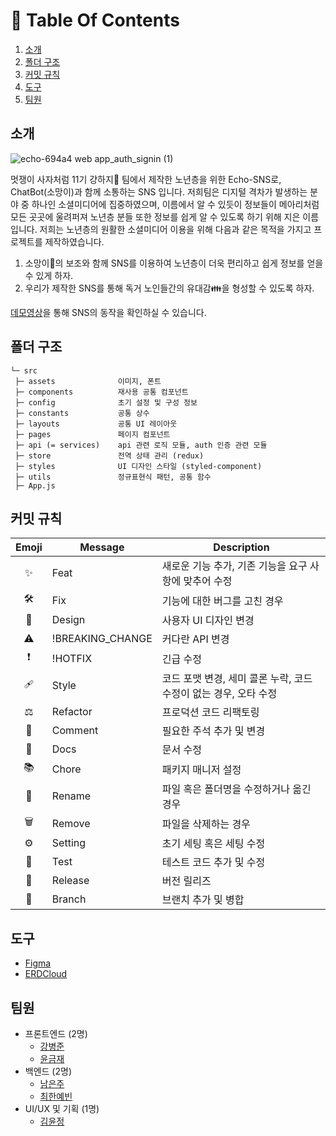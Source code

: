 # 📌 Table Of Contents
1. [소개](#소개)
2. [폴더 구조](#폴더-구조)
3. [커밋 규칙](#커밋-규칙)
4. [도구](#도구)
5. [팀원](#팀원)

## 소개
![echo-694a4 web app_auth_signin (1)](https://github.com/Likelion-YeungNam-Univ/Echo-FE/assets/44726494/90dae9f2-cb3e-40ab-a933-becff5ffdf83)

멋쟁이 사자처럼 11기 걍하지🐶 팀에서 제작한 노년층을 위한 Echo-SNS로, ChatBot(소망이)과 함께 소통하는 SNS 입니다.
저희팀은 디지털 격차가 발생하는 분야 중 하나인 소셜미디어에 집중하였으며, 이름에서 알 수 있듯이 정보들이 메아리처럼 모든 곳곳에
울려퍼져 노년층 분들 또한 정보를 쉽게 알 수 있도록 하기 위해 지은 이름입니다. 
저희는 노년층의 원활한 소셜미디어 이용을 위해 다음과 같은 목적을 가지고 프로젝트를 제작하였습니다.

1. 소망이🤖의 보조와 함께 SNS를 이용하여 노년층이 더욱 편리하고 쉽게 정보를 얻을 수 있게 하자.
2. 우리가 제작한 SNS를 통해 독거 노인들간의 유대감👪을 형성할 수 있도록 하자. 

[데모영상](https://www.youtube.com/watch?v=vRvA8hnr4Q8)을 통해 SNS의 동작을 확인하실 수 있습니다.

## 폴더 구조

```
└─ src
 ├─ assets              이미지, 폰트
 ├─ components          재사용 공통 컴포넌트
 ├─ config              초기 설정 및 구성 정보
 ├─ constants           공통 상수
 ├─ layouts             공통 UI 레이아웃
 ├─ pages               페이지 컴포넌트
 ├─ api (= services)    api 관련 로직 모듈, auth 인증 관련 모듈
 ├─ store               전역 상태 관리 (redux)
 ├─ styles              UI 디자인 스타일 (styled-component)
 ├─ utils               정규표현식 패턴, 공통 함수
 ├─ App.js
```

## 커밋 규칙

| Emoji | Message          | Description                                                      |
| :---: | ---------------- | ---------------------------------------------------------------- |
|  ✨   | Feat             | 새로운 기능 추가, 기존 기능을 요구 사항에 맞추어 수정            |
|   🛠   | Fix              | 기능에 대한 버그를 고친 경우                                     |
|  🎨   | Design           | 사용자 UI 디자인 변경                                            |
|   ⚠   | !BREAKING_CHANGE | 커다란 API 변경                                                  |
|  ❗   | !HOTFIX          | 긴급 수정                                                        |
|  🩹   | Style            | 코드 포맷 변경, 세미 콜론 누락, 코드 수정이 없는 경우, 오타 수정 |
|   ⚖   | Refactor         | 프로덕션 코드 리팩토링                                           |
|  👀   | Comment          | 필요한 주석 추가 및 변경                                         |
|  📃   | Docs             | 문서 수정                                                        |
|  📚   | Chore            | 패키지 매니저 설정                                               |
|  📂   | Rename           | 파일 혹은 폴더명을 수정하거나 옮긴 경우                          |
|   🗑   | Remove           | 파일을 삭제하는 경우                                             |
|   ⚙   | Setting          | 초기 세팅 혹은 세팅 수정                                         |
|  🔨   | Test             | 테스트 코드 추가 및 수정                                         |
|  🎊   | Release          | 버전 릴리즈                                                      |
|  🔀   | Branch           | 브랜치 추가 및 병합                                              |

## 도구
- [Figma](https://www.figma.com/file/w2H5CYBNEw8e2fmv6TS09z/%ED%95%B4%EC%BB%A4%ED%86%A4?type=design&node-id=0-1&mode=design&t=z2b3voyRBQe72kvI-0)
- [ERDCloud](https://www.erdcloud.com/d/36YBQRE8zff4fzQEb)

## 팀원
- 프론트엔드 (2명)
  - [강병준](https://github.com/BangDori)
  - [윤금재](https://github.com/YoonKeumJae)
- 백엔드 (2명)
  - [남은주](https://github.com/arty314)
  - [최한예빈](https://github.com/yeeebin)
- UI/UX 및 기획 (1명)
  - [김윤정]()
